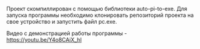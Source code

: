 Проект скомпиллирован с помощью библиотеки auto-pi-to-exe. 
Для запуска программы необходимо клонировать репозиторий проекта на свое устройство и запустить файл pc.exe.

Видео с демонстрацией работы программы - https://youtu.be/Y4o8CAiX_hI

